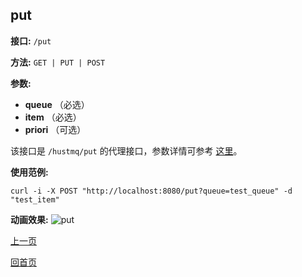## put ##

**接口:** `/put`

**方法:** `GET | PUT | POST`

**参数:**  

*  **queue** （必选）
*  **item** （必选）
*  **priori** （可选）

该接口是 `/hustmq/put` 的代理接口，参数详情可参考 [这里](../hustmq/put.md)。

**使用范例:**

    curl -i -X POST "http://localhost:8080/put?queue=test_queue" -d "test_item"

**动画效果:**
![put](../../../res/put.gif)

[上一页](../ha.md)

[回首页](../../index.md)